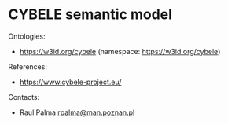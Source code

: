 CYBELE semantic model
==============================


Ontologies:
* https://w3id.org/cybele (namespace: https://w3id.org/cybele)

References:
* https://www.cybele-project.eu/

Contacts: 
* Raul Palma <rpalma@man.poznan.pl>
